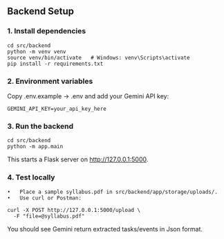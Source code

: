 
## Backend Setup

### 1. Install dependencies

```
cd src/backend
python -m venv venv
source venv/bin/activate   # Windows: venv\Scripts\activate
pip install -r requirements.txt
```

### 2. Environment variables

Copy .env.example → .env and add your Gemini API key:

```
GEMINI_API_KEY=your_api_key_here
```

### 3. Run the backend

```
cd src/backend
python -m app.main
```

This starts a Flask server on http://127.0.0.1:5000.

### 4. Test locally
	•	Place a sample syllabus.pdf in src/backend/app/storage/uploads/.
	•	Use curl or Postman:

```
curl -X POST http://127.0.0.1:5000/upload \
  -F "file=@syllabus.pdf"
```

You should see Gemini return extracted tasks/events in Json format.
